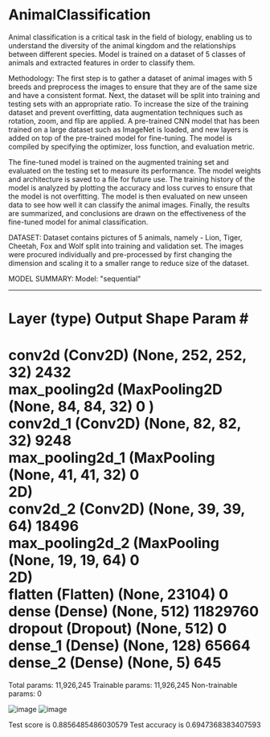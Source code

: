 # AnimalClassification
Animal classification is a critical task in the field of biology, enabling us to understand the diversity of the animal kingdom and the relationships between different species. Model is trained on a dataset of 5 classes of animals and extracted features in order to classify them.


Methodology:
The first step is to gather a dataset of animal images with 5 breeds and preprocess the images to ensure that they are of the same size and have a consistent format. Next, the dataset will be split into training and testing sets with an appropriate ratio. To increase the size of the training dataset and prevent overfitting, data augmentation techniques such as rotation, zoom, and flip are applied. A pre-trained CNN model that has been trained on a large dataset such as ImageNet is loaded, and new layers is added on top of the pre-trained model for fine-tuning. The model is compiled by specifying the optimizer, loss function, and evaluation metric.

The fine-tuned model is trained on the augmented training set and evaluated on the testing set to measure its performance. The model weights and architecture is saved to a file for future use. The training history of the model is analyzed by plotting the accuracy and loss curves to ensure that the model is not overfitting. The model is then evaluated on new unseen data to see how well it can classify the animal images. Finally, the results are summarized, and conclusions are drawn on the effectiveness of the fine-tuned model for animal classification.

DATASET:
Dataset contains pictures of 5 animals, namely - Lion, Tiger, Cheetah, Fox and Wolf split into training and validation set. The images were procured individually and pre-processed by first changing the dimension and scaling it to a smaller range to reduce size of the dataset.

MODEL SUMMARY:
Model: "sequential"
_________________________________________________________________
 Layer (type)                Output Shape              Param #   
=================================================================
 conv2d (Conv2D)             (None, 252, 252, 32)      2432                                                                
 max_pooling2d (MaxPooling2D  (None, 84, 84, 32)       0 )                                                                                                                                
 conv2d_1 (Conv2D)           (None, 82, 82, 32)        9248                                                                    
 max_pooling2d_1 (MaxPooling  (None, 41, 41, 32)       0         
 2D)                                                                                                                            
 conv2d_2 (Conv2D)           (None, 39, 39, 64)        18496                                                                  
 max_pooling2d_2 (MaxPooling  (None, 19, 19, 64)       0         
 2D)                                                                                                                            
 flatten (Flatten)           (None, 23104)             0                                                                    
 dense (Dense)               (None, 512)               11829760                                                          
 dropout (Dropout)           (None, 512)               0                                                                  
 dense_1 (Dense)             (None, 128)               65664                                                               
 dense_2 (Dense)             (None, 5)                 645                                                              
=================================================================
Total params: 11,926,245
Trainable params: 11,926,245
Non-trainable params: 0

 ![image](https://github.com/suhaskrishnaprasad/AnimalClassification/assets/116102740/a73508df-9481-4cbe-a681-c8de16491f63)
 ![image](https://github.com/suhaskrishnaprasad/AnimalClassification/assets/116102740/9a54616f-2df4-4c20-9710-0c9fe6677d16)


 
Test score is 0.8856485486030579
Test accuracy is 0.6947368383407593


